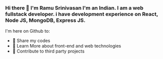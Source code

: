 ### Hi there 👋 I'm Ramu Srinivasan I'm an Indian. I am a web fullstack developer. i have development experience on React, Node JS, MongoDB, Express JS.
I'm here on Github to:

- 🔭 Share my codes
- 🌱 Learn More about front-end and web technologies
- 👯 Contribute to third party projects
